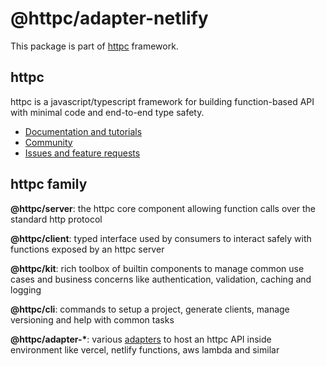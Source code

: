 # @httpc/adapter-netlify
This package is part of [httpc](https://httpc.dev) framework.

## httpc
httpc is a javascript/typescript framework for building function-based API with minimal code and end-to-end type safety.
- [Documentation and tutorials](https://httpc.dev/docs)
- [Community](https://httpc.dev/discord)
- [Issues and feature requests](https://httpc.dev/issues)

## httpc family
**@httpc/server**: the httpc core component allowing function calls over the standard http protocol

**@httpc/client**: typed interface used by consumers to interact safely with functions exposed by an httpc server

**@httpc/kit**: rich toolbox of builtin components to manage common use cases and business concerns like authentication, validation, caching and logging

**@httpc/cli**: commands to setup a project, generate clients, manage versioning and help with common tasks

**@httpc/adapter-\***: various [adapters](https://httpc.dev/docs/adapters) to host an httpc API inside environment like vercel, netlify functions, aws lambda and similar
